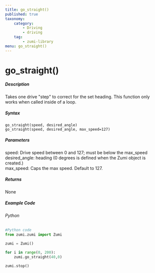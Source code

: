 ```yaml
---
title: go_straight()
published: true
taxonomy:
    category:
        - Driving
        - driving
    tag:
        - zumi-library
menu: go_straight()
---
```


# go_straight()

##### Description
Takes one drive "step" to correct for the set heading. This function only works when called inside of a loop.

##### Syntax
```go_straight(speed, desired_angle)```<br />
```go_straight(speed, desired_angle, max_speed=127)```<br />

##### Parameters
speed: Drive speed between 0 and 127; must be below the max_speed<br />
desired_angle: heading (0 degrees is defined when the Zumi object is created.)<br />
max_speed: Caps the max speed. Default to 127.

##### Returns
None

##### Example Code
###### Python
```python
#Python code
from zumi.zumi import Zumi

zumi = Zumi()

for i in range(0, 200):
    zumi.go_straight(40,0)

zumi.stop()
```